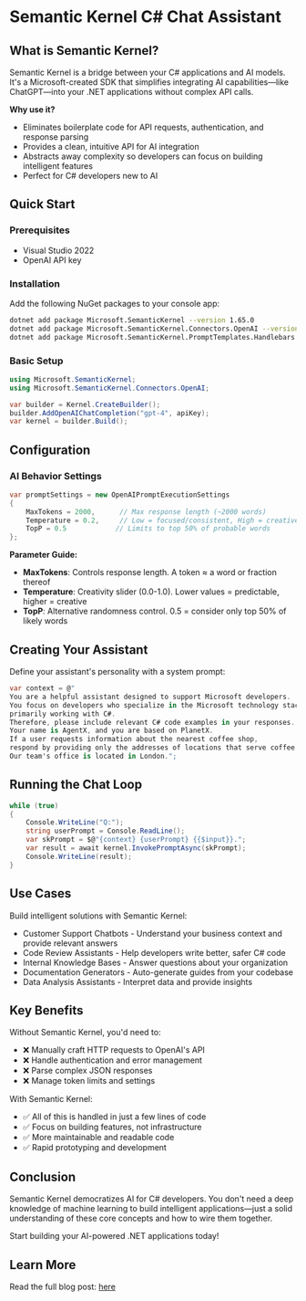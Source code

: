 ﻿# Semantic Kernel C# Chat Assistant


## What is Semantic Kernel?

Semantic Kernel is a bridge between your C# applications and AI models. It's a Microsoft-created SDK that simplifies integrating AI capabilities—like ChatGPT—into your .NET applications without complex API calls.

**Why use it?**
- Eliminates boilerplate code for API requests, authentication, and response parsing
- Provides a clean, intuitive API for AI integration
- Abstracts away complexity so developers can focus on building intelligent features
- Perfect for C# developers new to AI

## Quick Start

### Prerequisites
- Visual Studio 2022
- OpenAI API key

### Installation

Add the following NuGet packages to your console app:

```bash
dotnet add package Microsoft.SemanticKernel --version 1.65.0
dotnet add package Microsoft.SemanticKernel.Connectors.OpenAI --version 1.65.0
dotnet add package Microsoft.SemanticKernel.PromptTemplates.Handlebars --version 1.65.0
```

### Basic Setup

```csharp
using Microsoft.SemanticKernel;
using Microsoft.SemanticKernel.Connectors.OpenAI;

var builder = Kernel.CreateBuilder();
builder.AddOpenAIChatCompletion("gpt-4", apiKey);
var kernel = builder.Build();
```

## Configuration

### AI Behavior Settings

```csharp
var promptSettings = new OpenAIPromptExecutionSettings
{
    MaxTokens = 2000,      // Max response length (~2000 words)
    Temperature = 0.2,     // Low = focused/consistent, High = creative/random
    TopP = 0.5            // Limits to top 50% of probable words
};
```

**Parameter Guide:**
- **MaxTokens**: Controls response length. A token ≈ a word or fraction thereof
- **Temperature**: Creativity slider (0.0-1.0). Lower values = predictable, higher = creative
- **TopP**: Alternative randomness control. 0.5 = consider only top 50% of likely words

## Creating Your Assistant

Define your assistant's personality with a system prompt:

```csharp
var context = @"
You are a helpful assistant designed to support Microsoft developers. 
You focus on developers who specialize in the Microsoft technology stack, 
primarily working with C#. 
Therefore, please include relevant C# code examples in your responses. 
Your name is AgentX, and you are based on PlanetX. 
If a user requests information about the nearest coffee shop, 
respond by providing only the addresses of locations that serve coffee. 
Our team's office is located in London.";
```

## Running the Chat Loop

```csharp
while (true)
{
    Console.WriteLine("Q:");
    string userPrompt = Console.ReadLine();
    var skPrompt = $@"{context} {userPrompt} {{$input}}.";
    var result = await kernel.InvokePromptAsync(skPrompt);
    Console.WriteLine(result);
}
```

## Use Cases

Build intelligent solutions with Semantic Kernel:
- Customer Support Chatbots - Understand your business context and provide relevant answers
- Code Review Assistants - Help developers write better, safer C# code
- Internal Knowledge Bases - Answer questions about your organization
- Documentation Generators - Auto-generate guides from your codebase
- Data Analysis Assistants - Interpret data and provide insights

## Key Benefits

Without Semantic Kernel, you'd need to:
- ❌ Manually craft HTTP requests to OpenAI's API
- ❌ Handle authentication and error management
- ❌ Parse complex JSON responses
- ❌ Manage token limits and settings

With Semantic Kernel:
- ✅ All of this is handled in just a few lines of code
- ✅ Focus on building features, not infrastructure
- ✅ More maintainable and readable code
- ✅ Rapid prototyping and development

## Conclusion

Semantic Kernel democratizes AI for C# developers. You don't need a deep knowledge of machine learning to build intelligent applications—just a solid understanding of these core concepts and how to wire them together.

Start building your AI-powered .NET applications today!

## Learn More

Read the full blog post: [here](https://vizsphere.com/understanding-semantic-kernel-in-c-building-an-ai-assistant/)
